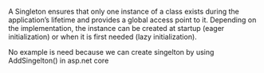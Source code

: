 ﻿A Singleton ensures that only one instance of a class exists during the application’s lifetime and provides a global access point to it.
Depending on the implementation, the instance can be created at startup (eager initialization) or when it is first needed (lazy initialization).

No example is need because we can create singelton by using AddSingelton<T>() in asp.net core